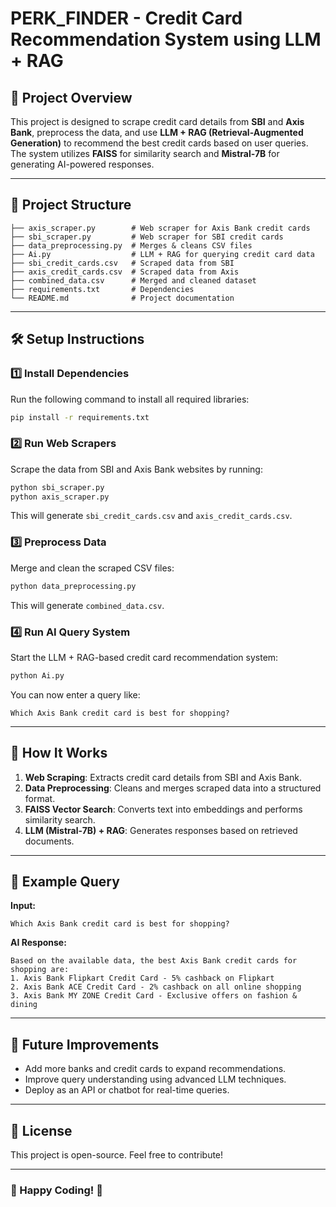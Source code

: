 # PERK_FINDER - Credit Card Recommendation System using LLM + RAG

## 📌 Project Overview
This project is designed to scrape credit card details from **SBI** and **Axis Bank**, preprocess the data, and use **LLM + RAG (Retrieval-Augmented Generation)** to recommend the best credit cards based on user queries. The system utilizes **FAISS** for similarity search and **Mistral-7B** for generating AI-powered responses.

---
## 📂 Project Structure

```
├── axis_scraper.py        # Web scraper for Axis Bank credit cards
├── sbi_scraper.py         # Web scraper for SBI credit cards
├── data_preprocessing.py  # Merges & cleans CSV files
├── Ai.py                  # LLM + RAG for querying credit card data
├── sbi_credit_cards.csv   # Scraped data from SBI
├── axis_credit_cards.csv  # Scraped data from Axis
├── combined_data.csv      # Merged and cleaned dataset
├── requirements.txt       # Dependencies
└── README.md              # Project documentation
```

---
## 🛠️ Setup Instructions

### 1️⃣ Install Dependencies
Run the following command to install all required libraries:
```bash
pip install -r requirements.txt
```

### 2️⃣ Run Web Scrapers
Scrape the data from SBI and Axis Bank websites by running:
```bash
python sbi_scraper.py
python axis_scraper.py
```
This will generate `sbi_credit_cards.csv` and `axis_credit_cards.csv`.

### 3️⃣ Preprocess Data
Merge and clean the scraped CSV files:
```bash
python data_preprocessing.py
```
This will generate `combined_data.csv`.

### 4️⃣ Run AI Query System
Start the LLM + RAG-based credit card recommendation system:
```bash
python Ai.py
```
You can now enter a query like:
```
Which Axis Bank credit card is best for shopping?
```

---
## 🔹 How It Works

1. **Web Scraping**: Extracts credit card details from SBI and Axis Bank.
2. **Data Preprocessing**: Cleans and merges scraped data into a structured format.
3. **FAISS Vector Search**: Converts text into embeddings and performs similarity search.
4. **LLM (Mistral-7B) + RAG**: Generates responses based on retrieved documents.

---
## 📌 Example Query

**Input:**
```
Which Axis Bank credit card is best for shopping?
```

**AI Response:**
```
Based on the available data, the best Axis Bank credit cards for shopping are:
1. Axis Bank Flipkart Credit Card - 5% cashback on Flipkart
2. Axis Bank ACE Credit Card - 2% cashback on all online shopping
3. Axis Bank MY ZONE Credit Card - Exclusive offers on fashion & dining
```

---
## 🔗 Future Improvements
- Add more banks and credit cards to expand recommendations.
- Improve query understanding using advanced LLM techniques.
- Deploy as an API or chatbot for real-time queries.

---
## 📜 License
This project is open-source. Feel free to contribute!

---
### 🚀 Happy Coding! 🎯

